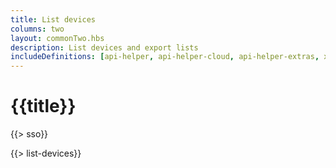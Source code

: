 ```yaml
---
title: List devices
columns: two
layout: commonTwo.hbs
description: List devices and export lists
includeDefinitions: [api-helper, api-helper-cloud, api-helper-extras, xlsx]
---
```


# {{title}}

{{> sso}}

{{> list-devices}}
